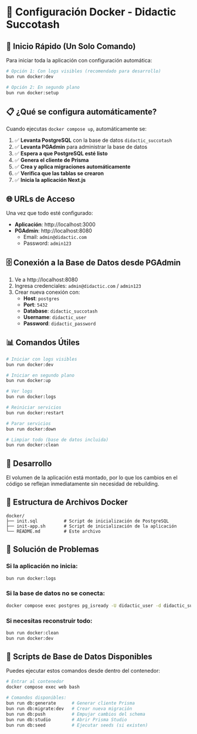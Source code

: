 # 🐳 Configuración Docker - Didactic Succotash

## 🚀 Inicio Rápido (Un Solo Comando)

Para iniciar toda la aplicación con configuración automática:

```bash
# Opción 1: Con logs visibles (recomendado para desarrollo)
bun run docker:dev

# Opción 2: En segundo plano
bun run docker:setup
```

## 📋 ¿Qué se configura automáticamente?

Cuando ejecutas `docker compose up`, automáticamente se:

1. ✅ **Levanta PostgreSQL** con la base de datos `didactic_succotash`
2. ✅ **Levanta PGAdmin** para administrar la base de datos
3. ✅ **Espera a que PostgreSQL esté listo**
4. ✅ **Genera el cliente de Prisma**
5. ✅ **Crea y aplica migraciones automáticamente**
6. ✅ **Verifica que las tablas se crearon**
7. ✅ **Inicia la aplicación Next.js**

## 🌐 URLs de Acceso

Una vez que todo esté configurado:

- **Aplicación**: http://localhost:3000
- **PGAdmin**: http://localhost:8080
  - Email: `admin@didactic.com`
  - Password: `admin123`

## 🗄️ Conexión a la Base de Datos desde PGAdmin

1. Ve a http://localhost:8080
2. Ingresa credenciales: `admin@didactic.com` / `admin123`
3. Crear nueva conexión con:
   - **Host**: `postgres`
   - **Port**: `5432`
   - **Database**: `didactic_succotash`
   - **Username**: `didactic_user`
   - **Password**: `didactic_password`

## 📊 Comandos Útiles

```bash
# Iniciar con logs visibles
bun run docker:dev

# Iniciar en segundo plano
bun run docker:up

# Ver logs
bun run docker:logs

# Reiniciar servicios
bun run docker:restart

# Parar servicios
bun run docker:down

# Limpiar todo (base de datos incluida)
bun run docker:clean
```

## 🔧 Desarrollo

El volumen de la aplicación está montado, por lo que los cambios en el código se reflejan inmediatamente sin necesidad de rebuilding.

## 📁 Estructura de Archivos Docker

```
docker/
├── init.sql          # Script de inicialización de PostgreSQL
├── init-app.sh       # Script de inicialización de la aplicación
└── README.md         # Este archivo
```

## 🐛 Solución de Problemas

### Si la aplicación no inicia:

```bash
bun run docker:logs
```

### Si la base de datos no se conecta:

```bash
docker compose exec postgres pg_isready -U didactic_user -d didactic_succotash
```

### Si necesitas reconstruir todo:

```bash
bun run docker:clean
bun run docker:dev
```

## 🎯 Scripts de Base de Datos Disponibles

Puedes ejecutar estos comandos desde dentro del contenedor:

```bash
# Entrar al contenedor
docker compose exec web bash

# Comandos disponibles:
bun run db:generate      # Generar cliente Prisma
bun run db:migrate:dev   # Crear nueva migración
bun run db:push          # Empujar cambios del schema
bun run db:studio        # Abrir Prisma Studio
bun run db:seed          # Ejecutar seeds (si existen)
```
